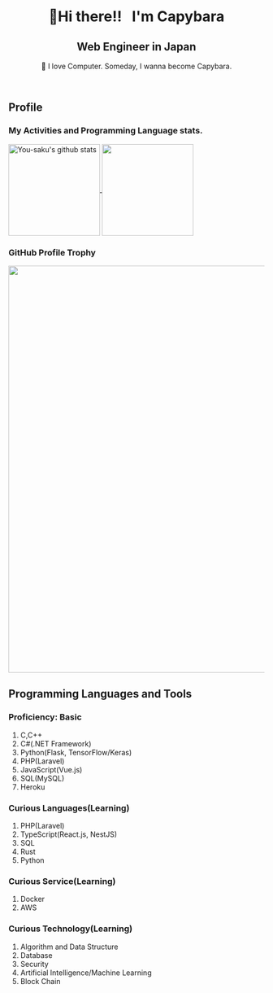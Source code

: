 <h1 align="center">👋Hi there!!  &nbsp; I'm Capybara</h1>
<h2 align="center">Web Engineer in Japan</h2>
<p align="center">🌱 I love Computer. Someday, I wanna become Capybara.</p><br>

## Profile
### My Activities and Programming Language stats.
<a href="https://github.com/anuraghazra/github-readme-stats">
  <img align="center" src="https://github-readme-stats.anuraghazra1.vercel.app/api?username=You-saku&count_private=true&show_icons=true&theme=tokyonight" height="180" alt="You-saku's github stats" />
</a>

<a href="https://github.com/anuraghazra/github-readme-stats">
  <img align="center" src="https://github-readme-stats.anuraghazra1.vercel.app/api/top-langs/?username=You-saku&theme=tokyonight&layout=compact" height="180" />
</a>

### GitHub Profile Trophy
<a href="https://github.com/ryo-ma/github-profile-trophy">
  <img width=800 src="https://github-profile-trophy.vercel.app/?username=You-saku&column=8&theme=discord&no-frame=true"/>
</a>

## Programming Languages and Tools
### Proficiency: Basic

1. C,C++
2. C#(.NET Framework)
3. Python(Flask, TensorFlow/Keras)
4. PHP(Laravel)
5. JavaScript(Vue.js)
6. SQL(MySQL)
7. Heroku

### Curious Languages(Learning)

1. PHP(Laravel)
2. TypeScript(React.js, NestJS)
2. SQL
4. Rust
5. Python

### Curious Service(Learning)

1. Docker
2. AWS

### Curious Technology(Learning)

1. Algorithm and Data Structure
2. Database
3. Security
4. Artificial Intelligence/Machine Learning
5. Block Chain